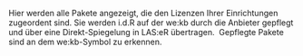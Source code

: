 Hier werden alle Pakete angezeigt, die den Lizenzen Ihrer Einrichtungen zugeordent sind. Sie werden i.d.R auf der we:kb durch die Anbieter gepflegt und über eine Direkt-Spiegelung in LAS:eR übertragen. 
Gepflegte Pakete sind an dem we:kb-Symbol zu erkennen.
